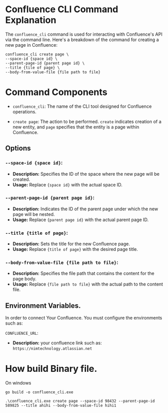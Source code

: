 # Confluence CLI Command Explanation

The `confluence_cli` command is used for interacting with Confluence's API via the command line. Here's a breakdown of the command for creating a new page in Confluence:

```shell
confluence_cli create page \
--space-id {space id} \
--parent-page-id {parent page id} \
--title {tile of page} \
--body-from-value-file {file path to file}
```

# Command Components

- `confluence_cli`: The name of the CLI tool designed for Confluence operations.

- `create page`: The action to be performed. `create` indicates creation of a new entity, and `page` specifies that the entity is a page within Confluence.

## Options

### `--space-id {space id}`:
- **Description:** Specifies the ID of the space where the new page will be created.
- **Usage:** Replace `{space id}` with the actual space ID.

### `--parent-page-id {parent page id}`:
- **Description:** Indicates the ID of the parent page under which the new page will be nested.
- **Usage:** Replace `{parent page id}` with the actual parent page ID.

### `--title {title of page}`:
- **Description:** Sets the title for the new Confluence page.
- **Usage:** Replace `{title of page}` with the desired page title.

### `--body-from-value-file {file path to file}`:
- **Description:** Specifies the file path that contains the content for the page body.
- **Usage:** Replace `{file path to file}` with the actual path to the content file.

## Environment Variables.

In order to connect Your Confluence. You must configure the environments such as:   

`CONFLUENCE_URL`:   
- **Description:** your confluence link such as: `https://nimtechnology.atlassian.net`

# How build Binary file.

On windows
```shell
go build -o confluence_cli.exe

.\confluence_cli.exe create page --space-id 98432 --parent-page-id 589825 --title ahihi --body-from-value-file hihi1
```


